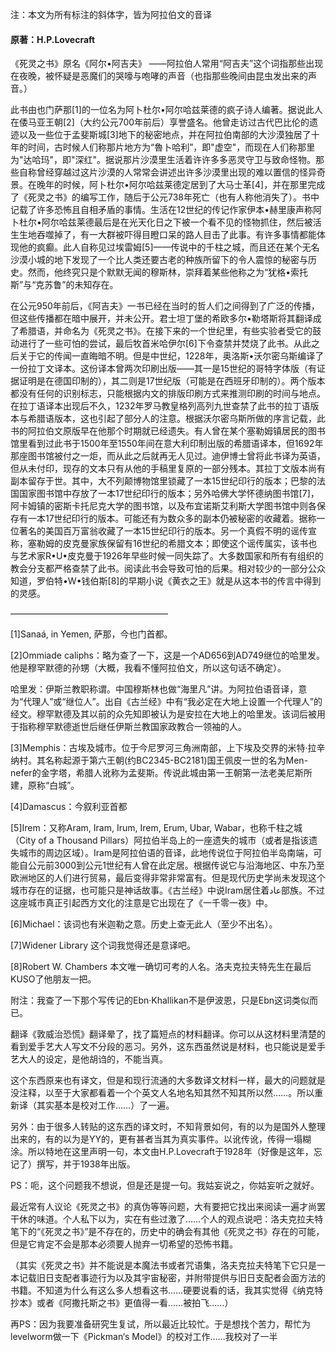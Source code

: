 注：本文为所有标注的斜体字，皆为阿拉伯文的音译

#### 原著：H.P.Lovecraft

《死灵之书》原名《阿尔•阿吉夫》 ——阿拉伯人常用“阿吉夫”这个词指那些出现在夜晚，被怀疑是恶魔们的哭嚎与咆哮的声音（也指那些晚间由昆虫发出来的声音。）

此书由也门萨那[1]的一位名为阿卜杜尔•阿尔哈兹莱德的疯子诗人编著。据说此人在倭马亚王朝[2]（大约公元700年前后）享誉盛名。他曾走访过古代巴比伦的遗迹以及一些位于孟斐斯城[3]地下的秘密地点，并在阿拉伯南部的大沙漠独居了十年的时间，古时候人们称那片地方为“魯卜哈利”，即"虚空"，而现在人们称那里为"达哈玛"，即"深红"。据说那片沙漠里生活着许许多多恶灵守卫与致命怪物。那些自称曾经穿越过这片沙漠的人常常会讲述出许多沙漠里出现的难以置信的怪异奇景。在晚年的时候，阿卜杜尔•阿尔哈兹莱德定居到了大马士革[4]，并在那里完成了《死灵之书》的编写工作，随后于公元738年死亡（也有人称他消失了）。书中记载了许多恐怖且自相矛盾的事情。生活在12世纪的传记作家伊本•赫里康声称阿卜杜尔•阿尔哈兹莱德最后是在光天化日之下被一个看不见的怪物抓住，然后被活生生地吞噬掉了，有一大群被吓得目瞪口呆的路人目击了此事。有许多事情都能体现他的疯癫。此人自称见过埃雷姆[5]——传说中的千柱之城，而且还在某个无名沙漠小城的地下发现了一个比人类还要古老的种族所留下的令人震惊的秘密与历史。然而，他终究只是个默默无闻的穆斯林，崇拜着某些他称之为“犹格•索托斯”与“克苏鲁”的未知存在。

在公元950年前后，《阿吉夫》一书已经在当时的哲人们之间得到了广泛的传播，但这些传播都在暗中展开，并未公开。君士坦丁堡的希欧多尔•勒塔斯将其翻译成了希腊语，并命名为《死灵之书》。在接下来的一个世纪里，有些实验者受它的鼓动进行了一些可怕的尝试，最后牧首米哈伊尔[6]下令查禁并焚烧了此书。从此之后关于它的传闻一直晦暗不明。但是中世纪，1228年，奥洛斯•沃尔密乌斯编译了一份拉丁文译本。这份译本曾两次印刷出版——其一是15世纪的哥特字体版（有证据证明是在德国印制的），其二则是17世纪版（可能是在西班牙印制的）。两个版本都没有任何的识别标志，只能根据内文的排版印刷方式来推测印刷的时间与地点。在拉丁语译本出现后不久，1232年罗马教皇格列高列九世查禁了此书的拉丁语版本与希腊语版本，这也引起了部分人的注意。根据沃尔密乌斯所做的序言记载，此书的阿拉伯文原版早在他那个时期就已经遗失。有人曾在某个塞勒姆镇居民的图书馆里看到过此书于1500年至1550年间在意大利印制出版的希腊语译本，但1692年那座图书馆被付之一炬，而从此之后就再无人见过。迪伊博士曾将此书译为英语，但从未付印，现存的文本只有从他的手稿里复原的一部分残本。其拉丁文版本尚有副本留存于世。其中，大不列颠博物馆里锁藏了一本15世纪印行的版本；巴黎的法国国家图书馆中存放了一本17世纪印行的版本；另外哈佛大学怀德纳图书馆[7]，阿卡姆镇的密斯卡托尼克大学的图书馆，以及布宜诺斯艾利斯大学图书馆中则各保存有一本17世纪印行的版本。可能还有为数众多的副本仍被秘密的收藏着。据称一位著名的美国百万富翁收藏了一本15世纪印行的版本。另一个真假不明的谣传宣称，塞勒姆的皮克曼家族保留有16世纪的希腊文本；即使这个谣传属实，该书也与艺术家R•U•皮克曼于1926年早些时候一同失踪了。大多数国家和所有有组织的教会分支都严格查禁了此书。阅读此书会导致可怕的后果。相对较少的一部分公众知道，罗伯特•W•钱伯斯[8]的早期小说《黄衣之王》就是从这本书的传言中得到的灵感。

——————————————————

[1]Sanaá, in Yemen, 萨那，今也门首都。

[2]Ommiade caliphs：略为查了一下，这是一个AD656到AD749继位的哈里发。他是穆罕默德的孙甥（大概，我看不懂阿拉伯文，所以这句话不确定）。

哈里发：伊斯兰教职称谓。中国穆斯林也做“海里凡”讲。为阿拉伯语音译，意为“代理人”或“继位人”。出自《古兰经》中有“我必定在大地上设置一个代理人”的经文。穆罕默德及其以前的众先知即被认为是安拉在大地上的哈里发。该词后被用于指称穆罕默德逝世后继任伊斯兰教国家政教合一领袖的人。

[3]Memphis：古埃及城市。位于今尼罗河三角洲南部，上下埃及交界的米特·拉辛纳村。其名称起源于第六王朝(约BC2345-BC2181)国王佩皮一世的名为Men-nefer的金字塔，希腊人讹称为孟斐斯。传说此城由第一王朝第一法老美尼斯所建，原称“白城”。

[4]Damascus：今叙利亚首都

[5]Irem：又称Aram, Iram, Irum, Irem, Erum, Ubar, Wabar，也称千柱之城（City of a Thousand Pillars）阿拉伯半岛上的一座遗失的城市（或者是指该遗失城市的周边区域）。Iram是阿拉伯语的音译，此地传说位于阿拉伯半岛南端，可能自公元前3000到公元1世纪有人曾在此定居。根据传说它与沿海地区、中东乃至欧洲地区的人们进行贸易，最后变得非常非常富有。但是现代历史学尚未发现这个城市存在的证据，也可能只是神话故事。《古兰经》中说Iram居住着عاد部族。不过这座城市真正引起西方文化的注意是它出现在了《一千零一夜》中。

[6]Michael：该词也有米迦勒之意。历史上查无此人（至少不出名）。

[7]Widener Library 这个词我觉得还是意译吧。

[8]Robert W. Chambers 本文唯一确切可考的人名。洛夫克拉夫特先生在最后KUSO了他朋友一把。

附注：我查了一下那个写传记的Ebn·Khallikan不是伊波恩，只是Ebn这词类似而已。

翻译《敦威治恐慌》翻译晕了，找了篇短点的材料翻译。你可以从这材料里清楚的看到爱手艺大人写文不分段的恶习。另外，这东西虽然说是材料，也只能说是爱手艺大人的设定，是他胡诌的，不能当真。

这个东西原来也有译文，但是和现行流通的大多数译文材料一样，最大的问题就是没注释，以至于大家都看着一个个英文人名地名知其然不知其所以然……。所以重新译（其实基本是校对工作……）了一遍。

另外：由于很多人转贴的这东西的译文时，不知背景如何，有的以为是国外人整理出来的，有的以为是YY的，更有甚者当其为真实事件。以讹传讹，传得一塌糊涂。所以特地在这里声明一句，本文由H.P.Lovecraft于1928年（好像是这年，忘记了）撰写，并于1938年出版。

PS：呃，这个问题我不想说，但是还是提一句。我姑妄说之，你姑妄听之就好。

最近常有人议论《死灵之书》的真伪等等问题，大有要把它找出来阅读一遍才尚罢干休的味道。个人私下以为，实在有些过激了……个人的观点说吧：洛夫克拉夫特笔下的“《死灵之书》”是不存在的，历史中的确会有其他《死灵之书》存在的可能，但是它肯定不会是那本必须要人抛弃一切希望的恐怖书籍。

（其实《死灵之书》并不能说是本魔法书或者咒语集，洛夫克拉夫特笔下它只是一本记载旧日支配者事迹行为以及其宇宙秘密，并附带提供与旧日支配者会面方法的书籍。不知道为什么有这么多人想看这书……硬要说看的话，我其实觉得《纳克特抄本》或者《阿撒托斯之书》更值得一看……被拍飞……）

再PS：因为我要准备研究生复试，所以最近比较忙。于是想找个苦力，帮忙为levelworm做一下《Pickman‘s Model》的校对工作……我校对了一半
